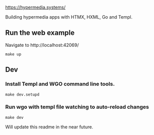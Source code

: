 https://hypermedia.systems/

Building hypermedia apps with HTMX, HXML, Go and Templ.

## Run the web example
Navigate to http://localhost:42069/

```shell
make up
```

## Dev
### Install Templ and WGO command line tools.
```shell
make dev.setupd
```
### Run wgo with templ file watching to auto-reload changes
```shell
make dev
```

Will update this readme in the near future.

